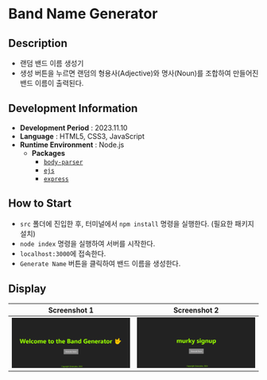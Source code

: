 # Band Name Generator

## Description

- 랜덤 밴드 이름 생성기
- 생성 버튼을 누르면 랜덤의 형용사(Adjective)와 명사(Noun)를 조합하여 만들어진 밴드 이름이 출력된다.

## Development Information

- **Development Period** : 2023.11.10
- **Language** : HTML5, CSS3, JavaScript
- **Runtime Environment** : Node.js
  - **Packages**
    - [`body-parser`](https://www.npmjs.com/package/body-parser)
    - [`ejs`](https://www.npmjs.com/package/ejs)
    - [`express`](https://www.npmjs.com/package/express)

## How to Start

- `src` 폴더에 진입한 후, 터미널에서 `npm install` 명령을 실행한다. (필요한 패키지 설치)
- `node index` 명령을 실행하여 서버를 시작한다.
- `localhost:3000`에 접속한다.
- `Generate Name` 버튼을 클릭하여 밴드 이름을 생성한다.

## Display

|              Screenshot 1              |              Screenshot 2              |
| :------------------------------------: | :------------------------------------: |
| ![Web Page Screenshot 1](picture1.png) | ![Web Page Screenshot 2](picture2.png) |
